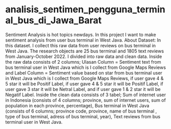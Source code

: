 # analisis_sentimen_pengguna_terminal_bus_di_Jawa_Barat
Sentiment Analysis is hot topics newdays. In this project I want to make sentiment analysis from user bus terminal in West Java.
About Dataset: In this dataset. I collect this raw data from user reviews on bus terminal in West Java. The research objects are 25 bus terminal and 1805 text reviews from January-October 2022. I divided into raw data and clean data. 
Inside the raw data consists of 2 columns; Ulasan Column = Sentiment text from bus terminal user in West Java which is I collect from Google Maps Reviews and Label Column = Sentiment value based on star from bus terminal user in West Java which is I collect from Google Maps Reviews, if user gave 4 & 5 star it will be Positif Label, if user gave 4 & 5 star it will be Positif Label, if user gave 3 star it will be Netral Label, and if user gave 1 & 2 star it will be Negatif Label. 
Inside the clean data consists of 3 tabel; Sum of internet user in Indonesia (consists of 4 columns; province, sum of internet users, sum of population in each province, percentage), Bus terminal in West Java (consists of 6 columns; province code, province, name of bus terminal , type of bus terminal, adress of bus terminal, year), Text reviews from bus terminal user in West Java.
